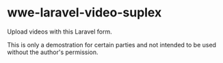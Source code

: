 # wwe-laravel-video-suplex
Upload videos with this Laravel form.

This is only a demostration for certain parties and not intended to be used without the author's permission.
